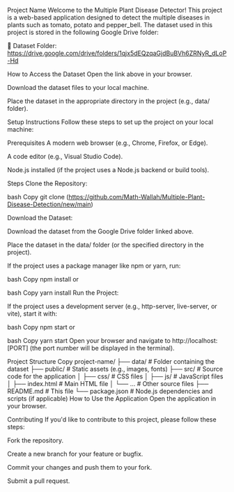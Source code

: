 Project Name
Welcome to the Multiple Plant Disease Detector! This project is a web-based application designed to detect the multiple diseases in plants such as tomato, potato and pepper_bell.
The dataset used in this project is stored in the following Google Drive folder:

📁 Dataset Folder: https://drive.google.com/drive/folders/1qjx5dEQzqaGjdBuBVh6ZRNyR_dLoP-Hd

How to Access the Dataset
Open the link above in your browser.

Download the dataset files to your local machine.

Place the dataset in the appropriate directory in the project (e.g., data/ folder).

Setup Instructions
Follow these steps to set up the project on your local machine:

Prerequisites
A modern web browser (e.g., Chrome, Firefox, or Edge).

A code editor (e.g., Visual Studio Code).

Node.js installed (if the project uses a Node.js backend or build tools).

Steps
Clone the Repository:

bash
Copy
git clone (https://github.com/Math-Wallah/Multiple-Plant-Disease-Detection/new/main)

Download the Dataset:

Download the dataset from the Google Drive folder linked above.

Place the dataset in the data/ folder (or the specified directory in the project).


If the project uses a package manager like npm or yarn, run:

bash
Copy
npm install
or

bash
Copy
yarn install
Run the Project:

If the project uses a development server (e.g., http-server, live-server, or vite), start it with:

bash
Copy
npm start
or

bash
Copy
yarn start
Open your browser and navigate to http://localhost:[PORT] (the port number will be displayed in the terminal).

Project Structure
Copy
project-name/
├── data/                  # Folder containing the dataset
├── public/                # Static assets (e.g., images, fonts)
├── src/                   # Source code for the application
│   ├── css/               # CSS files
│   ├── js/                # JavaScript files
│   ├── index.html         # Main HTML file
│   └── ...                # Other source files
├── README.md              # This file
└── package.json           # Node.js dependencies and scripts (if applicable)
How to Use the Application
Open the application in your browser.


Contributing
If you'd like to contribute to this project, please follow these steps:

Fork the repository.

Create a new branch for your feature or bugfix.

Commit your changes and push them to your fork.

Submit a pull request.

